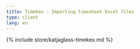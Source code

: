 ```yaml
---
title: TimeKex - Importing timesheet Excel files
type: client
lang: en
---
```


{% include store/katjaglass-timekex.md %}
